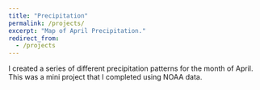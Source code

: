 ```yaml
---
title: "Precipitation"
permalink: /projects/
excerpt: "Map of April Precipitation."
redirect_from:
  - /projects
---
```



I created a series of different precipitation patterns for the month of April. This was a mini project that I completed using NOAA data.
